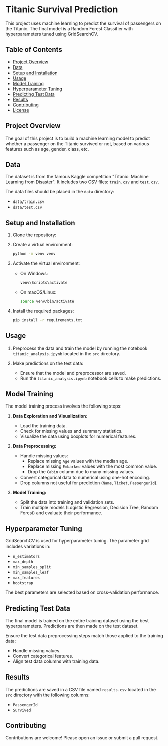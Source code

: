 # Titanic Survival Prediction

This project uses machine learning to predict the survival of passengers on the Titanic. The final model is a Random Forest Classifier with hyperparameters tuned using GridSearchCV.

## Table of Contents
- [Project Overview](#project-overview)
- [Data](#data)
- [Setup and Installation](#setup-and-installation)
- [Usage](#usage)
- [Model Training](#model-training)
- [Hyperparameter Tuning](#hyperparameter-tuning)
- [Predicting Test Data](#predicting-test-data)
- [Results](#results)
- [Contributing](#contributing)
- [License](#license)

## Project Overview
The goal of this project is to build a machine learning model to predict whether a passenger on the Titanic survived or not, based on various features such as age, gender, class, etc.

## Data
The dataset is from the famous Kaggle competition "Titanic: Machine Learning from Disaster". It includes two CSV files: `train.csv` and `test.csv`.

The data files should be placed in the `data` directory:
- `data/train.csv`
- `data/test.csv`

## Setup and Installation
1. Clone the repository:
    

2. Create a virtual environment:
    ```sh
    python -m venv venv
    ```

3. Activate the virtual environment:
    - On Windows:
        ```sh
        venv\Scripts\activate
        ```
    - On macOS/Linux:
        ```sh
        source venv/bin/activate
        ```

4. Install the required packages:
    ```sh
    pip install -r requirements.txt
    ```

## Usage
1. Preprocess the data and train the model by running the notebook `titanic_analysis.ipynb` located in the `src` directory.

2. Make predictions on the test data:
    - Ensure that the model and preprocessor are saved.
    - Run the `titanic_analysis.ipynb` notebook cells to make predictions.

## Model Training
The model training process involves the following steps:
1. **Data Exploration and Visualization:**
    - Load the training data.
    - Check for missing values and summary statistics.
    - Visualize the data using boxplots for numerical features.

2. **Data Preprocessing:**
    - Handle missing values:
        - Replace missing `Age` values with the median age.
        - Replace missing `Embarked` values with the most common value.
        - Drop the `Cabin` column due to many missing values.
    - Convert categorical data to numerical using one-hot encoding.
    - Drop columns not useful for prediction (`Name`, `Ticket`, `PassengerId`).

3. **Model Training:**
    - Split the data into training and validation sets.
    - Train multiple models (Logistic Regression, Decision Tree, Random Forest) and evaluate their performance.

## Hyperparameter Tuning
GridSearchCV is used for hyperparameter tuning. The parameter grid includes variations in:
- `n_estimators`
- `max_depth`
- `min_samples_split`
- `min_samples_leaf`
- `max_features`
- `bootstrap`

The best parameters are selected based on cross-validation performance.

## Predicting Test Data
The final model is trained on the entire training dataset using the best hyperparameters. Predictions are then made on the test dataset.

Ensure the test data preprocessing steps match those applied to the training data:
- Handle missing values.
- Convert categorical features.
- Align test data columns with training data.

## Results
The predictions are saved in a CSV file named `results.csv` located in the `src` directory with the following columns:
- `PassengerId`
- `Survived`

## Contributing
Contributions are welcome! Please open an issue or submit a pull request.

